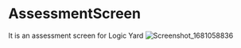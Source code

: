 # AssessmentScreen
It is an assessment screen for Logic Yard
![Screenshot_1681058836](https://user-images.githubusercontent.com/87139836/230786021-a8ab8ce0-510e-4b47-86f6-ea00f1e80054.png)
